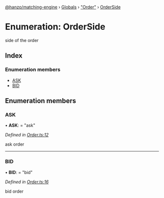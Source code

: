 [@hanzo/matching-engine](../README.md) › [Globals](../globals.md) › ["Order"](../modules/_order_.md) › [OrderSide](_order_.orderside.md)

# Enumeration: OrderSide

side of the order

## Index

### Enumeration members

* [ASK](_order_.orderside.md#ask)
* [BID](_order_.orderside.md#bid)

## Enumeration members

###  ASK

• **ASK**: = "ask"

*Defined in [Order.ts:12](https://github.com/hanzoai/matching-engine/blob/ece9147/src/Order.ts#L12)*

ask order

___

###  BID

• **BID**: = "bid"

*Defined in [Order.ts:16](https://github.com/hanzoai/matching-engine/blob/ece9147/src/Order.ts#L16)*

bid order
